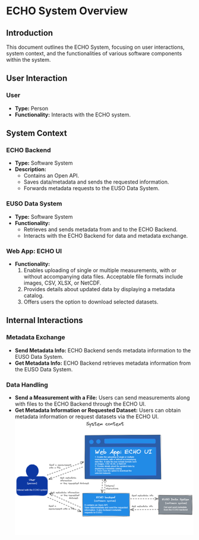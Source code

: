 # ECHO System Overview

## Introduction
This document outlines the ECHO System, focusing on user interactions, system context, and the functionalities of various software components within the system.

## User Interaction
### User
- **Type:** Person
- **Functionality:** Interacts with the ECHO system.

## System Context
### ECHO Backend
- **Type:** Software System
- **Description:** 
  - Contains an Open API.
  - Saves data/metadata and sends the requested information.
  - Forwards metadata requests to the EUSO Data System.

### EUSO Data System
- **Type:** Software System
- **Functionality:** 
  - Retrieves and sends metadata from and to the ECHO Backend.
  - Interacts with the ECHO Backend for data and metadata exchange.

### Web App: ECHO UI
- **Functionality:**
  1. Enables uploading of single or multiple measurements, with or without accompanying data files. Acceptable file formats include images, CSV, XLSX, or NetCDF.
  2. Provides details about updated data by displaying a metadata catalog.
  3. Offers users the option to download selected datasets.

## Internal Interactions
### Metadata Exchange
- **Send Metadata Info:** ECHO Backend sends metadata information to the EUSO Data System.
- **Get Metadata Info:** ECHO Backend retrieves metadata information from the EUSO Data System.

### Data Handling
- **Send a Measurement with a File:** Users can send measurements along with files to the ECHO Backend through the ECHO UI.
- **Get Metadata Information or Requested Dataset:** Users can obtain metadata information or request datasets via the ECHO UI.
![System context scheme](img/system_context1.png)